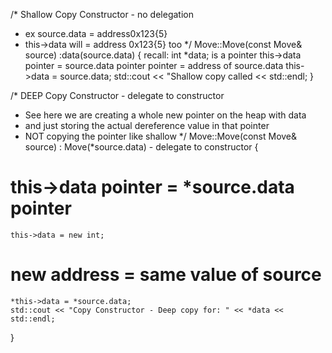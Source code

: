 /* Shallow Copy Constructor - no delegation
 * ex source.data = address0x123{5}
 * this->data will = address 0x123{5} too
 */
Move::Move(const Move& source)
 :data(source.data) 
 {
	 recall: int *data; is a pointer 
	 this->data pointer = source.data pointer
	 pointer = address of source.data
	this->data = source.data;
  std::cout << "Shallow copy called << std::endl;
}


/* DEEP Copy Constructor - delegate to constructor
 * See here we are creating a whole new pointer on the heap with data
 * and just storing the actual dereference value in that pointer
 * NOT copying the pointer like shallow
 */
Move::Move(const Move& source)
	: Move(*source.data) - delegate to constructor
{
 # this->data pointer =  *source.data pointer
	this->data = new int;

# new address = same value of source
	*this->data = *source.data;
	std::cout << "Copy Constructor - Deep copy for: " << *data << std::endl;
}
